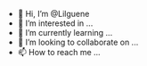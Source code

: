 - 👋 Hi, I’m @Lilguene
- 👀 I’m interested in ...
- 🌱 I’m currently learning ...
- 💞️ I’m looking to collaborate on ...
- 📫 How to reach me ...

<!---
Lilguene/Lilguene is a ✨ special ✨ repository because its `README.md` (this file) appears on your GitHub profile.
You can click the Preview link to take a look at your changes.
--->
